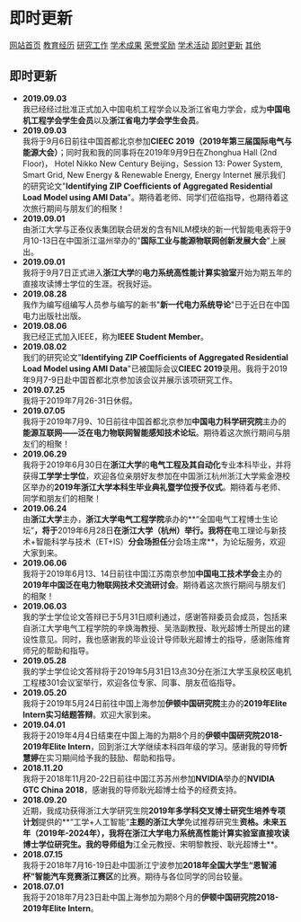 # 即时更新
<a href="/index.html">网站首页</a>
<a href="/jiaoyu.html">教育经历</a>
<a href="/yanjiugongzuo.html">研究工作</a>
<a href="/xueshuchengguo.html">学术成果</a>
<a href="/rongyujiangli.html">荣誉奖励</a>
<a href="/xueshuhuodong.html">学术活动</a>
<a href="/jishigengxin.html">即时更新</a>
<a href="/qita.html">其他</a>

## 即时更新
- **2019.09.03**
<br/>我已经经过批准正式加入中国电机工程学会以及浙江省电力学会，成为**中国电机工程学会学生会员**以及**浙江省电力学会学生会员**。
- **2019.09.03**
<br/>我将于9月6日前往中国首都北京参加**CIEEC 2019（2019年第三届国际电气与能源大会）**；同时我和我的同事将在2019年9月9日在Zhonghua Hall (2nd Floor)， Hotel Nikko New Century Beijing，Session 13: Power System, Smart Grid, New Energy & Renewable Energy, Energy Internet 展示我们的研究论文"**Identifying ZIP Coefﬁcients of Aggregated Residential Load Model using AMI Data**"。期待着老师、同学们莅临指导，也期待着这次旅行期间与朋友们的相聚！
- **2019.09.01**
<br/>由浙江大学与正泰仪表集团联合研发的含有NILM模块的新一代智能电表将于9月10-13日在中国浙江温州举办的"**国际工业与能源物联网创新发展大会**"上展出。
- **2019.09.01**
<br/>我将于9月7日正式进入**浙江大学**的**电力系统高性能计算实验室**开始为期五年的直接攻读博士学位的生涯。祝我好运。
- **2019.08.28**
<br/>我作为编写组编写人员参与编写的新书"**新一代电力系统导论**"已于近日在中国电力出版社出版。
- **2019.08.06**
<br/>我已经正式加入IEEE，称为**IEEE Student Member**。
- **2019.08.02**
<br/>我们的研究论文"**Identifying ZIP Coefﬁcients of Aggregated Residential Load Model using AMI Data**"已被国际会议**CIEEC 2019**录用。我将于2019年9月7-9日赴中国首都北京参加该会议并展示该项研究工作。
- **2019.07.25**
<br/>我将于2019年7月26-31日休假。
- **2019.07.05**
<br/>我将于2019年7月9、10日前往中国首都北京参加**中国电力科学研究院**主办的**能源互联网——泛在电力物联网智能感知技术论坛**。期待着这次旅行期间与朋友们的相聚！
- **2019.06.29**
<br/>我将于2019年6月30日在**浙江大学**的**电气工程及其自动化**专业本科毕业，并将获得**工学学士学位**，欢迎各位亲朋好友参加在中国浙江杭州浙江大学紫金港校区举办的**2019年浙江大学本科生毕业典礼暨学位授予仪式**。期待着与老师、同学和朋友们的相聚！
- **2019.06.24**
<br/>由**浙江大学**主办，**浙江大学电气工程学院**承办的**“全国电气工程博士生论坛”**，将于**2019年6月28日**在浙江大学（杭州）举行。我将在**电工理论与新技术+智能科学与技术（ET+IS）**分会场担任**分会场主席**，为论坛服务，欢迎大家到来。
- **2019.06.06**
<br/>我将于2019年6月13、14日前往中国江苏南京参加**中国电工技术学会**主办的**2019年中国泛在电力物联网技术交流研讨会**。期待着这次旅行期间与朋友们的相聚！
- **2019.06.03**
<br/>我的学士学位论文答辩已于5月31日顺利通过，感谢答辩委员会成员，包括来自浙江大学电气工程学院的辛焕海教授、吴浩副教授、耿光超博士所提出的建设性意见。同时，我也感谢我的毕业设计导师耿光超博士的指导，感谢陈维育师兄的帮助和指导。
- **2019.05.28**
<br/>我的学士学位论文答辩将于2019年5月31日13点30分在浙江大学玉泉校区电机工程楼301会议室举行，欢迎各位专家、同事、朋友莅临指导。
- **2019.05.20**
<br/>我将于2019年5月24日前往中国上海参加**伊顿中国研究院**主办的**2019年Elite Intern实习结题答辩**。欢迎大家到来。
- **2019.04.01**
<br/>我将于2019年4月4日结束在中国上海的为期8个月的**伊顿中国研究院2018-2019年Elite Intern**，回到浙江大学继续本科四年级的学习。感谢我的导师**忻慧婷**在实习期间给予我的鼓励、帮助和指导。
- **2018.11.20**
<br/>我将于2018年11月20-22日前往中国江苏苏州参加**NVIDIA**举办的**NVIDIA GTC China 2018**，感谢我的导师耿光超博士给予的经费支持。
- **2018.09.20**
<br/>近期，我成功获得浙江大学研究生院**2019年多学科交叉博士研究生培养专项计划**提供的**“工学+人工智能”**主题的浙江大学**免试推荐研究生**资格。未来五年（2019年-2024年），我将在浙江大学电力系统高性能计算实验室直接攻读博士学位研究生。我的导师组为**江全元教授、宋明黎教授、耿光超博士**。
- **2018.07.15**
<br/>我将于2018年7月16-19日赴中国浙江宁波参加**2018年全国大学生“恩智浦杯”智能汽车竞赛浙江赛区**的比赛。期待与各位同学的同台较量。
- **2018.07.01**
<br/>我将于2018年7月23日赴中国上海参加为期8个月的**伊顿中国研究院2018-2019年Elite Intern**。
